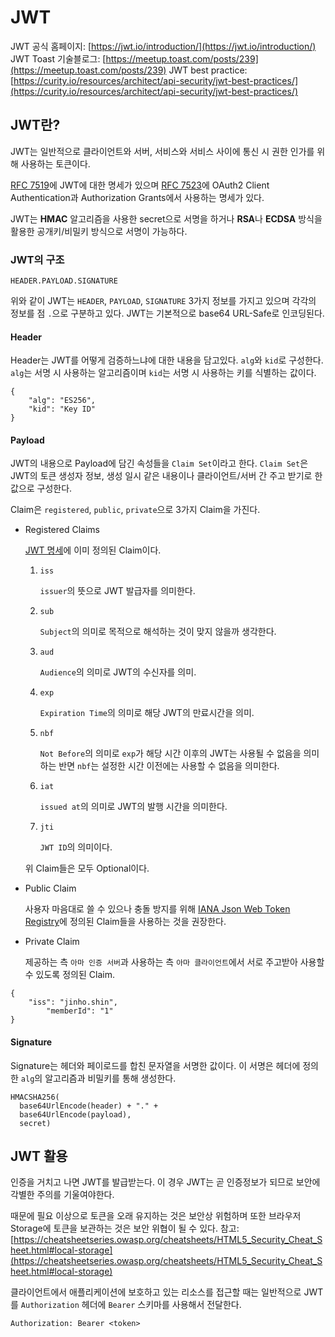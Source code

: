 # JWT

JWT 공식 홈페이지: [https://jwt.io/introduction/](https://jwt.io/introduction/)
JWT Toast 기술블로그: [https://meetup.toast.com/posts/239](https://meetup.toast.com/posts/239)
JWT best practice: [https://curity.io/resources/architect/api-security/jwt-best-practices/](https://curity.io/resources/architect/api-security/jwt-best-practices/)

## JWT란?

JWT는 일반적으로 클라이언트와 서버, 서비스와 서비스 사이에 통신 시 권한 인가를 위해 사용하는 토큰이다.

[RFC 7519](https://tools.ietf.org/html/rfc7519)에 JWT에 대한 명세가 있으며 [RFC 7523](https://tools.ietf.org/html/rfc7523)에 OAuth2 Client Authentication과 Authorization Grants에서 사용하는 명세가 있다.

JWT는 **HMAC** 알고리즘을 사용한 secret으로 서명을 하거나 **RSA**나 **ECDSA** 방식을 활용한 공개키/비밀키 방식으로 서명이 가능하다.

### JWT의 구조

```
HEADER.PAYLOAD.SIGNATURE
```

위와 같이 JWT는 `HEADER`, `PAYLOAD`, `SIGNATURE` 3가지 정보를 가지고 있으며 각각의 정보를 점 `.`으로 구분하고 있다. JWT는 기본적으로 base64 URL-Safe로 인코딩된다.

#### Header

Header는 JWT를 어떻게 검증하느냐에 대한 내용을 담고있다. `alg`와 `kid`로 구성한다.
`alg`는 서명 시 사용하는 알고리즘이며 `kid`는 서명 시 사용하는 키를 식별하는 값이다.

```
{
    "alg": "ES256",
    "kid": "Key ID"
}
```

#### Payload

JWT의 내용으로 Payload에 담긴 속성들을 `Claim Set`이라고 한다. `Claim Set`은 JWT의 토큰 생성자 정보, 생성 일시 같은 내용이나 클라이언트/서버 간 주고 받기로 한 값으로 구성한다.

Claim은 `registered`, `public`, `private`으로 3가지 Claim을 가진다.

- Registered Claims

  [JWT 명세](https://tools.ietf.org/html/rfc7519#section-4.1)에 이미 정의된 Claim이다.

  1. `iss`

     `issuer`의 뜻으로 JWT 발급자를 의미한다.

  2. `sub`

     `Subject`의 의미로 목적으로 해석하는 것이 맞지 않을까 생각한다.

  3. `aud`

     `Audience`의 의미로 JWT의 수신자를 의미.

  4. `exp`

     `Expiration Time`의 의미로 해당 JWT의 만료시간을 의미.

  5. `nbf`

     `Not Before`의 의미로 `exp`가 해당 시간 이후의 JWT는 사용될 수 없음을 의미하는 반면 `nbf`는 설정한 시간 이전에는 사용할 수 없음을 의미한다.

  6. `iat`

     `issued at`의 의미로 JWT의 발행 시간을 의미한다.

  7. `jti`

     `JWT ID`의 의미이다.

  위 Claim들은 모두 Optional이다.

- Public Claim

  사용자 마음대로 쓸 수 있으나 충돌 방지를 위해 [IANA Json Web Token Registry](http://iana.org/assignments/jwt/jwt.xhtml)에 정의된 Claim들을 사용하는 것을 권장한다.

- Private Claim

  제공하는 측 `아마 인증 서버`과 사용하는 측 `아마 클라이언트`에서 서로 주고받아 사용할 수 있도록 정의된 Claim.

```
{
    "iss": "jinho.shin",
		"memberId": "1"
}
```

#### Signature

Signature는 헤더와 페이로드를 합친 문자열을 서명한 값이다. 이 서명은 헤더에 정의한 `alg`의 알고리즘과 비밀키를 통해 생성한다.

```
HMACSHA256(
  base64UrlEncode(header) + "." +
  base64UrlEncode(payload),
  secret)
```

## JWT 활용

인증을 거치고 나면 JWT를 발급받는다. 이 경우 JWT는 곧 인증정보가 되므로 보안에 각별한 주의를 기울여야한다.

때문에 필요 이상으로 토큰을 오래 유지하는 것은 보안상 위험하며 또한 브라우저 Storage에 토큰을 보관하는 것은 보안 위협이 될 수 있다. 참고: [https://cheatsheetseries.owasp.org/cheatsheets/HTML5_Security_Cheat_Sheet.html#local-storage](https://cheatsheetseries.owasp.org/cheatsheets/HTML5_Security_Cheat_Sheet.html#local-storage)

클라이언트에서 애플리케이션에 보호하고 있는 리소스를 접근할 때는 일반적으로 JWT를 `Authorization` 헤더에 `Bearer` 스키마를 사용해서 전달한다.

```
Authorization: Bearer <token>
```
